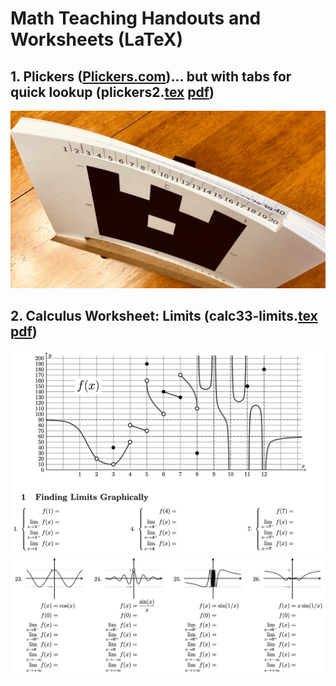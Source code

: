 # Math Teaching Handouts and Worksheets (LaTeX)

## 1. Plickers ([Plickers.com](http://www.plickers.com))... but with tabs for quick lookup (plickers2.[tex](plickers2.tex) [pdf](plickers2.pdf))
![plickers2](plickers2.jpg)

## 2. Calculus Worksheet: Limits (calc33-limits.[tex](calc33-limits.tex) [pdf](calc33-limits.pdf))
![calc33-limits](calc33-limits1.png)
![calc33-limits](calc33-limits2.png)
